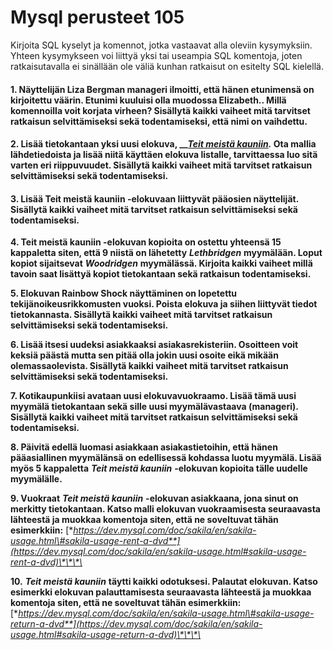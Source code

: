 # Mysql perusteet 105

Kirjoita SQL kyselyt ja komennot, jotka vastaavat alla oleviin kysymyksiin. Yhteen kysymykseen voi liittyä yksi tai useampia SQL komentoja, joten ratkaisutavalla ei sinällään ole väliä kunhan ratkaisut on esitelty SQL kielellä.

#### 1. Näyttelijän Liza Bergman manageri ilmoitti, että hänen etunimensä on kirjoitettu väärin. Etunimi kuuluisi olla muodossa Elizabeth.. Millä komennoilla voit korjata virheen? Sisällytä kaikki vaiheet mitä tarvitset ratkaisun selvittämiseksi sekä todentamiseksi, että nimi on vaihdettu.

#### 2. Lisää tietokantaan yksi uusi elokuva, __[_Teit meistä kauniin_](https://fi.wikipedia.org/wiki/Teit_meist%C3%A4_kauniin_%28elokuva%29)_._ Ota mallia lähdetiedoista ja lisää niitä käyttäen elokuva listalle, tarvittaessa luo sitä varten eri riippuvuudet. Sisällytä kaikki vaiheet mitä tarvitset ratkaisun selvittämiseksi sekä todentamiseksi.

#### 3. Lisää Teit meistä kauniin -elokuvaan liittyvät pääosien näyttelijät. Sisällytä kaikki vaiheet mitä tarvitset ratkaisun selvittämiseksi sekä todentamiseksi.

**4. Teit meistä kauniin -elokuvan kopioita on ostettu yhteensä 15 kappaletta siten, että 9 niistä on lähetetty**  _**Lethbridgen**_ **myymälään. Loput kopiot sijaitsevat** _**Woodridgen**_ **myymälässä. Kirjoita kaikki vaiheet millä tavoin saat lisättyä kopiot tietokantaan sekä ratkaisun todentamiseksi.** 

**5. Elokuvan Rainbow Shock näyttäminen on lopetettu tekijänoikeusrikkomusten vuoksi. Poista elokuva ja siihen liittyvät tiedot tietokannasta. Sisällytä kaikki vaiheet mitä tarvitset ratkaisun selvittämiseksi sekä todentamiseksi.**

**6. Lisää itsesi uudeksi asiakkaaksi asiakasrekisteriin. Osoitteen voit keksiä päästä mutta sen pitää olla jokin uusi osoite eikä mikään olemassaolevista. Sisällytä kaikki vaiheet mitä tarvitset ratkaisun selvittämiseksi sekä todentamiseksi.**

**7. Kotikaupunkiisi avataan uusi elokuvavuokraamo. Lisää tämä uusi myymälä tietokantaan sekä sille uusi myymälävastaava \(manageri\). Sisällytä kaikki vaiheet mitä tarvitset ratkaisun selvittämiseksi sekä todentamiseksi.**

**8. Päivitä edellä luomasi asiakkaan asiakastietoihin, että hänen pääasiallinen myymälänsä on edellisessä kohdassa luotu myymälä. Lisää myös 5 kappaletta** _**Teit meistä kauniin**_ **-elokuvan kopioita tälle uudelle myymälälle.**

**9. Vuokraat** _**Teit meistä kauniin**_ **-elokuvan asiakkaana, jona sinut on merkitty tietokantaan. Katso malli elokuvan vuokraamisesta seuraavasta lähteestä ja muokkaa komentoja siten, että ne soveltuvat tähän esimerkkiin:** [**https://dev.mysql.com/doc/sakila/en/sakila-usage.html\#sakila-usage-rent-a-dvd**](https://dev.mysql.com/doc/sakila/en/sakila-usage.html#sakila-usage-rent-a-dvd)\*\*\*\*

**10.** _**Teit meistä kauniin**_ **täytti kaikki odotuksesi. Palautat elokuvan. Katso esimerkki elokuvan palauttamisesta seuraavasta lähteestä ja muokkaa komentoja siten, että ne soveltuvat tähän esimerkkiin:** [**https://dev.mysql.com/doc/sakila/en/sakila-usage.html\#sakila-usage-return-a-dvd**](https://dev.mysql.com/doc/sakila/en/sakila-usage.html#sakila-usage-return-a-dvd)\*\*\*\*

